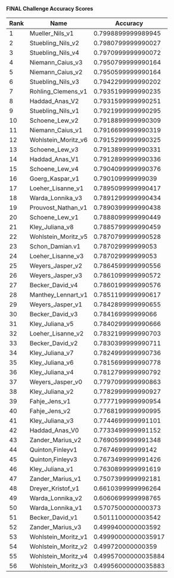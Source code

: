 **FINAL Challenge Accuracy Scores**



|Rank|Name|Accuracy|
|----|-----|---|
|1|Mueller_Nils_v1|0.7998899999989945|
|2|Stuebling_Nils_v2|0.7980799999990027|
|3|Stuebling_Nils_v4|0.7970999999990072|
|4|Niemann_Caius_v3|0.7950799999990164|
|5|Niemann_Caius_v2|0.7950599999990164|
|6|Stuebling_Nils_v3|0.7942299999990202|
|7|Rohling_Clemens_v1|0.7935199999990235|
|8|Haddad_Anas_V2|0.7931599999990251|
|9|Stuebling_Nils_v1|0.7921999999990295|
|10|Schoene_Lew_v2|0.7918899999990309|
|11|Niemann_Caius_v1|0.7916699999990319|
|12|Wohlstein_Moritz_v6|0.7915299999990325|
|13|Schoene_Lew_v3|0.7913899999990331|
|14|Haddad_Anas_V1|0.7912899999990336|
|15|Schoene_Lew_v4|0.7904099999990376|
|16|Goerg_Kaspar_v1|0.790109999999039|
|17|Loeher_Lisanne_v1|0.7895099999990417|
|18|Warda_Lonnika_v3|0.7891299999990434|
|19|Prouvost_Nathan_v1|0.7890399999990438|
|20|Schoene_Lew_v1|0.7888099999990449|
|21|Kley_Juliana_v8|0.7885799999990459|
|22|Wohlstein_Moritz_v5|0.7870799999990528|
|23|Schon_Damian.v1|0.787029999999053|
|24|Loeher_Lisanne_v3|0.787029999999053|
|25|Weyers_Jasper_v2|0.7864599999990556|
|26|Weyers_Jasper_v3|0.7861099999990572|
|27|Becker_David_v4|0.7860199999990576|
|28|Manthey_Lennart_v1|0.7851199999990617|
|29|Weyers_Jasper_v1|0.7842899999990655|
|30|Becker_David_v3|0.784169999999066|
|31|Kley_Juliana_v5|0.7840299999990666|
|32|Loeher_Lisanne_v2|0.7832199999990703|
|33|Becker_David_v2|0.7830399999990711|
|34|Kley_Juliana_v7|0.7824999999990736|
|35|Kley_Juliana_v6|0.7815699999990778|
|36|Kley_Juliana_v4|0.7812799999990792|
|37|Weyers_Jasper_v0|0.7797099999990863|
|38|Kley_Juliana_v2|0.7782999999990927|
|39|Fahje_Jens_v1|0.7777199999990954|
|40|Fahje_Jens_v2|0.7768199999990995|
|41|Kley_Juliana_v3|0.7744699999991101|
|42|Haddad_Anas_V0|0.7733499999991152|
|43|Zander_Marius_v2|0.7690599999991348|
|44|Quinton,Finleyv1|0.767469999999142|
|45|Quinton,Finleyv3|0.7673499999991426|
|46|Kley_Juliana_v1|0.7630899999991619|
|47|Zander_Marius_v1|0.7507399999992181|
|48|Dreyer_Kristof_v1|0.6610399999996264|
|49|Warda_Lonnika_v2|0.6060699999998765|
|50|Warda_Lonnika_v1|0.5707500000000373|
|51|Becker_David_v1|0.5011100000003542|
|52|Zander_Marius_v3|0.4999400000003592|
|53|Wohlstein_Moritz_v1|0.49990000000035917|
|54|Wohlstein_Moritz_v2|0.499720000000359|
|55|Wohlstein_Moritz_v4|0.49957000000035884|
|56|Wohlstein_Moritz_v3|0.49956000000035883|
